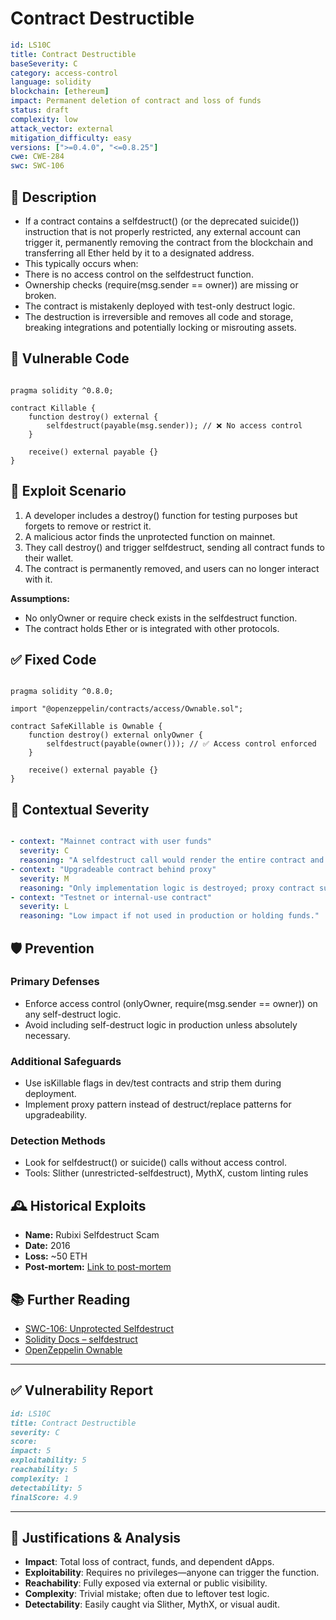 # Contract Destructible

```YAML
id: LS10C
title: Contract Destructible 
baseSeverity: C
category: access-control
language: solidity
blockchain: [ethereum]
impact: Permanent deletion of contract and loss of funds
status: draft
complexity: low
attack_vector: external
mitigation_difficulty: easy
versions: [">=0.4.0", "<=0.8.25"]
cwe: CWE-284
swc: SWC-106
```

## 📝 Description

- If a contract contains a selfdestruct() (or the deprecated suicide()) instruction that is not properly restricted, any external account can trigger it, permanently removing the contract from the blockchain and transferring all Ether held by it to a designated address.
- This typically occurs when:
- There is no access control on the selfdestruct function.
- Ownership checks (require(msg.sender == owner)) are missing or broken.
- The contract is mistakenly deployed with test-only destruct logic.
- The destruction is irreversible and removes all code and storage, breaking integrations and potentially locking or misrouting assets.

## 🚨 Vulnerable Code

```solidity

pragma solidity ^0.8.0;

contract Killable {
    function destroy() external {
        selfdestruct(payable(msg.sender)); // ❌ No access control
    }

    receive() external payable {}
}
```

## 🧪 Exploit Scenario

1. A developer includes a destroy() function for testing purposes but forgets to remove or restrict it.
2. A malicious actor finds the unprotected function on mainnet.
3. They call destroy() and trigger selfdestruct, sending all contract funds to their wallet.
4. The contract is permanently removed, and users can no longer interact with it.

**Assumptions:**

- No onlyOwner or require check exists in the selfdestruct function.
- The contract holds Ether or is integrated with other protocols.

## ✅ Fixed Code

```solidity

pragma solidity ^0.8.0;

import "@openzeppelin/contracts/access/Ownable.sol";

contract SafeKillable is Ownable {
    function destroy() external onlyOwner {
        selfdestruct(payable(owner())); // ✅ Access control enforced
    }

    receive() external payable {}
}
```

## 🧭 Contextual Severity

```yaml

- context: "Mainnet contract with user funds"
  severity: C
  reasoning: "A selfdestruct call would render the entire contract and all assets irretrievable."
- context: "Upgradeable contract behind proxy"
  severity: M
  reasoning: "Only implementation logic is destroyed; proxy contract survives."
- context: "Testnet or internal-use contract"
  severity: L
  reasoning: "Low impact if not used in production or holding funds."
```

## 🛡️ Prevention

### Primary Defenses

- Enforce access control (onlyOwner, require(msg.sender == owner)) on any self-destruct logic.
- Avoid including self-destruct logic in production unless absolutely necessary.

### Additional Safeguards

- Use isKillable flags in dev/test contracts and strip them during deployment.
- Implement proxy pattern instead of destruct/replace patterns for upgradeability.

### Detection Methods

- Look for selfdestruct() or suicide() calls without access control.
- Tools: Slither (unrestricted-selfdestruct), MythX, custom linting rules

## 🕰️ Historical Exploits

- **Name:** Rubixi Selfdestruct Scam 
- **Date:** 2016 
- **Loss:** ~50 ETH 
- **Post-mortem:** [Link to post-mortem](https://theethereum.wiki/w/index.php/Rubixi) 
  
## 📚 Further Reading

- [SWC-106: Unprotected Selfdestruct](https://swcregistry.io/docs/SWC-106/) 
- [Solidity Docs – selfdestruct](https://docs.soliditylang.org/en/latest/control-structures.html#selfdestruct) 
- [OpenZeppelin Ownable](https://docs.openzeppelin.com/contracts/4.x/api/access#Ownable) 
  
---
  
## ✅ Vulnerability Report

```markdown
id: LS10C
title: Contract Destructible 
severity: C
score:
impact: 5  
exploitability: 5 
reachability: 5   
complexity: 1   
detectability: 5 
finalScore: 4.9
```

---

## 📄 Justifications & Analysis

- **Impact**: Total loss of contract, funds, and dependent dApps.
- **Exploitability**: Requires no privileges—anyone can trigger the function.
- **Reachability**: Fully exposed via external or public visibility.
- **Complexity**: Trivial mistake; often due to leftover test logic.
- **Detectability**: Easily caught via Slither, MythX, or visual audit.